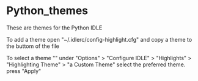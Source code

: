 # Python_themes
These are themes for the Python IDLE

To add a theme
open "~/.idlerc/config-highlight.cfg" and copy a theme to the buttom of the file

To select a theme ""
under "Options" > "Configure IDLE" > "Highlights" > "Highlighting Theme" > "a Custom Theme" select the preferred theme.
press "Apply"
